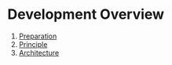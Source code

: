 # Development Overview

1. [Preparation](preparation)
2. [Principle](principle)
3. [Architecture](architecture)
